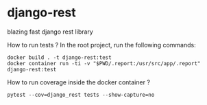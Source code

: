 # django-rest

blazing fast django rest library

How to run tests ?
In the root project, run the following commands:

```
docker build . -t django-rest:test
docker container run -ti -v "$PWD/.report:/usr/src/app/.report" django-rest:test
```

How to run coverage inside the docker container ?

```
pytest --cov=django_rest tests --show-capture=no
```
